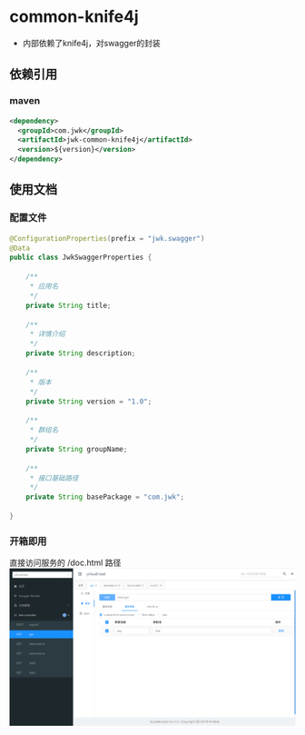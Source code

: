 # common-knife4j
- 内部依赖了knife4j，对swagger的封装

## 依赖引用
### maven
```xml
<dependency>
  <groupId>com.jwk</groupId>
  <artifactId>jwk-common-knife4j</artifactId>
  <version>${version}</version>
</dependency>
```

## 使用文档

### 配置文件
```java
@ConfigurationProperties(prefix = "jwk.swagger")
@Data
public class JwkSwaggerProperties {

	/**
	 * 应用名
	 */
	private String title;

	/**
	 * 详情介绍
	 */
	private String description;

	/**
	 * 版本
	 */
	private String version = "1.0";

	/**
	 * 群组名
	 */
	private String groupName;

	/**
	 * 接口基础路径
	 */
	private String basePackage = "com.jwk";

}

```
### 开箱即用
直接访问服务的 /doc.html 路径
![knife4j效果图](../docs/images/knife4j.png)